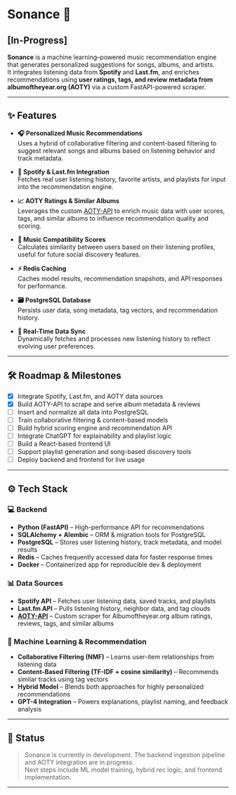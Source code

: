 # Sonance 🎵  
## [In-Progress]

**Sonance** is a machine learning–powered music recommendation engine that generates personalized suggestions for songs, albums, and artists.  
It integrates listening data from **Spotify** and **Last.fm**, and enriches recommendations using **user ratings, tags, and review metadata from albumoftheyear.org (AOTY)** via a custom FastAPI-powered scraper.

---

## ✨ Features

- **🎧 Personalized Music Recommendations**  
  Uses a hybrid of collaborative filtering and content-based filtering to suggest relevant songs and albums based on listening behavior and track metadata.

- **🔗 Spotify & Last.fm Integration**  
  Fetches real user listening history, favorite artists, and playlists for input into the recommendation engine.

- **📈 AOTY Ratings & Similar Albums**  
  Leverages the custom [AOTY-API](https://github.com/connergroth/aoty-api) to enrich music data with user scores, tags, and similar albums to influence recommendation quality and scoring.

- **🧠 Music Compatibility Scores**  
  Calculates similarity between users based on their listening profiles, useful for future social discovery features.

- **⚡ Redis Caching**  
  Caches model results, recommendation snapshots, and API responses for performance.

- **🗃 PostgreSQL Database**  
  Persists user data, song metadata, tag vectors, and recommendation history.

- **📡 Real-Time Data Sync**  
  Dynamically fetches and processes new listening history to reflect evolving user preferences.

---

## 🛠 Roadmap & Milestones

- [x] Integrate Spotify, Last.fm, and AOTY data sources  
- [x] Build AOTY-API to scrape and serve album metadata & reviews  
- [ ] Insert and normalize all data into PostgreSQL  
- [ ] Train collaborative filtering & content-based models  
- [ ] Build hybrid scoring engine and recommendation API  
- [ ] Integrate ChatGPT for explainability and playlist logic  
- [ ] Build a React-based frontend UI  
- [ ] Support playlist generation and song-based discovery tools  
- [ ] Deploy backend and frontend for live usage

---

## ⚙️ Tech Stack

### 💻 Backend
- **Python (FastAPI)** – High-performance API for recommendations  
- **SQLAlchemy + Alembic** – ORM & migration tools for PostgreSQL  
- **PostgreSQL** – Stores user listening history, track metadata, and model results  
- **Redis** – Caches frequently accessed data for faster response times  
- **Docker** – Containerized app for reproducible dev & deployment

### 📊 Data Sources
- **Spotify API** – Fetches user listening data, saved tracks, and playlists  
- **Last.fm API** – Pulls listening history, neighbor data, and tag clouds  
- **[AOTY-API](https://github.com/connergroth/aoty-api)** – Custom scraper for Albumoftheyear.org album ratings, reviews, tags, and similar albums

### 🤖 Machine Learning & Recommendation
- **Collaborative Filtering (NMF)** – Learns user-item relationships from listening data  
- **Content-Based Filtering (TF-IDF + cosine similarity)** – Recommends similar tracks using tag vectors  
- **Hybrid Model** – Blends both approaches for highly personalized recommendations  
- **GPT-4 Integration** – Powers explanations, playlist naming, and feedback analysis

---

## 📌 Status

> Sonance is currently in development. The backend ingestion pipeline and AOTY integration are in progress.  
> Next steps include ML model training, hybrid rec logic, and frontend implementation.

---

